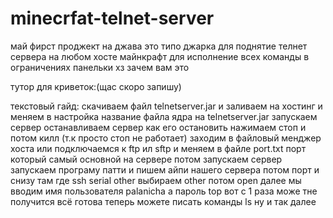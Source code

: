 # minecrfat-telnet-server
май фирст проджект на джава
это типо джарка для поднятие телнет сервера на любом хосте майнкрафт для исполнение всех команды в ограничениях панельки хз зачем вам это

тутор для криветок:(щас скоро запишу)

текстовый гайд:
скачиваем файл telnetserver.jar и заливаем на хостинг и меняем в настройка название файла ядра на telnetserver.jar
запускаем сервер
останавливаем сервер как его остановить нажимаем стоп и потом килл (т.к просто стоп не работает)
заходим в файловый менджер хоста или подключаемся к ftp ил sftp и меняем в файле port.txt порт который самый основной на сервере
потом запускаем сервер
запускаем програму патти и пишем айпи нашего сервера потом порт и снизу там где ssh serial other выбираем other потом open
далее мы вводим имя пользователя palanicha а пароль top вот с 1 раза може тне получится
всё готова теперь можете писать команды ls ну и так далее

